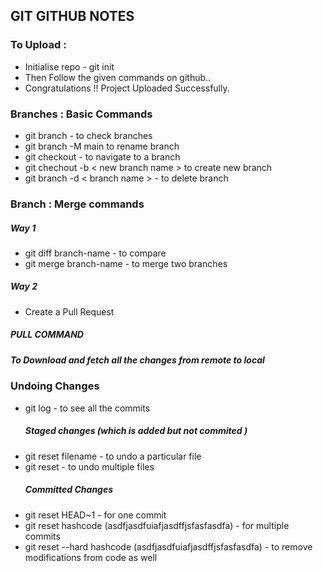  <h2>GIT GITHUB NOTES</h2>
   <div>
    <h3>To Upload :</h3>
    <ul>
        <li>Initialise repo - git init</li>
        <li>Then Follow the given commands on github..</li>
        <li>Congratulations !! Project Uploaded Successfully.</li>
    </ul>
    <h3>Branches : Basic Commands</h3>
    <ul>
        <li>git branch - to check branches</li>
        <li>git branch -M main to rename branch </li>
        <li>git checkout <branchname> -  to navigate to a branch</li>
            <li>git chechout -b < new branch name > to create new branch</li>
            <li>git branch -d < branch name > - to delete branch</li>
    </ul>
    <h3>Branch : Merge commands</h3>
    <h5>Way 1</h5>
    <ul>
    <li>git diff branch-name - to compare</li>
    <li>git merge branch-name - to merge two  branches</li>
    </ul>
    <h5>Way 2</h5>
    <ul>
        <li>Create a Pull Request</li>
    </ul>
       <h5>PULL COMMAND</h5>
    <h5>To Download and fetch all the changes from remote to local</h5>
     <h3>Undoing Changes</h3>
    <ul>
        <li>git log - to see all the commits</li>
        <h5>Staged changes (which is added but not commited )</h5>
        <li>git reset filename - to undo a particular file</li>
        <li>git reset - to undo multiple files</li>
        <h5>Committed Changes </h5>
        <li>git reset HEAD~1 - for one commit</li>
        <li>git reset hashcode (asdfjasdfuiafjasdffjsfasfasdfa) - for multiple commits</li>
        <li>git reset --hard hashcode (asdfjasdfuiafjasdffjsfasfasdfa) - to remove modifications from code as well</li>
    </ul>
   </div>
